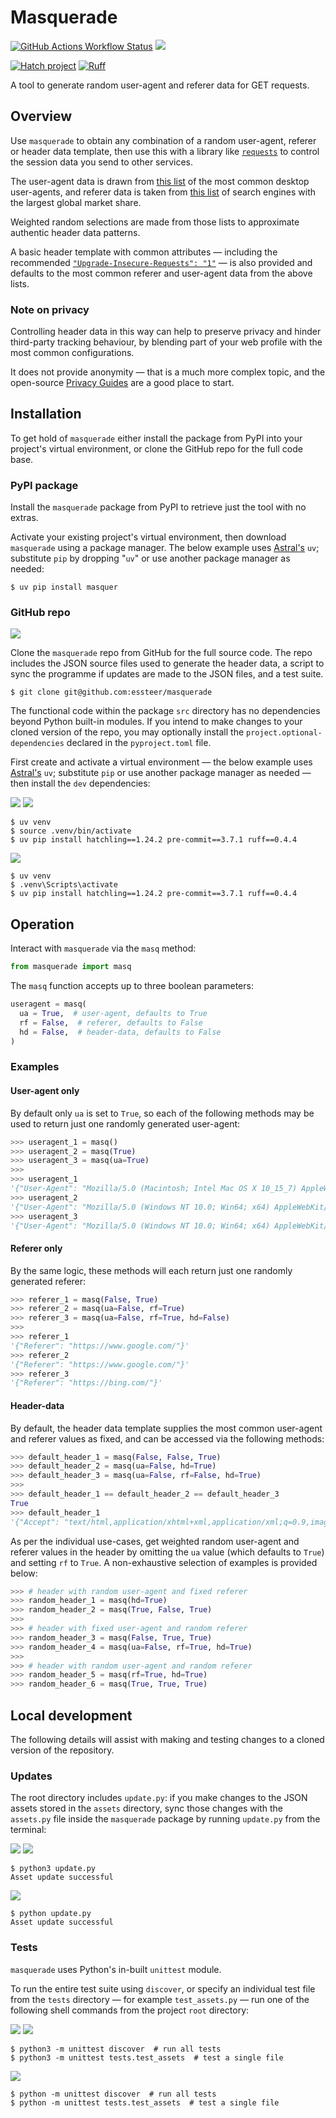 # Masquerade

[![GitHub Actions Workflow Status](https://github.com/essteer/masquerade/actions/workflows/test.yaml/badge.svg)](https://github.com/essteer/masquerade/actions/workflows/test.yaml)
![](https://img.shields.io/badge/Python-3.9_|_3.10_|_3.11_|_3.12-3776AB.svg?style=flat&logo=Python&logoColor=white)


[![Hatch project](https://img.shields.io/badge/%F0%9F%A5%9A-Hatch-4051b5.svg)](https://github.com/pypa/hatch)
[![Ruff](https://img.shields.io/endpoint?url=https://raw.githubusercontent.com/astral-sh/ruff/main/assets/badge/v2.json)](https://github.com/astral-sh/ruff)


A tool to generate random user-agent and referer data for GET requests.

## Overview

Use `masquerade` to obtain any combination of a random user-agent, referer or header data template, then use this with a library like [`requests`](https://github.com/psf/requests) to control the session data you send to other services.

The user-agent data is drawn from [this list](https://www.useragents.me/) of the most common desktop user-agents, and referer data is taken from [this list](https://gs.statcounter.com/search-engine-market-share/desktop/worldwide) of search engines with the largest global market share.

Weighted random selections are made from those lists to approximate authentic header data patterns.

A basic header template with common attributes — including the recommended [`"Upgrade-Insecure-Requests": "1"`](https://stackoverflow.com/questions/31950470/what-is-the-upgrade-insecure-requests-http-header/32003517#32003517) — is also provided and defaults to the most common referer and user-agent data from the above lists.

### Note on privacy

Controlling header data in this way can help to preserve privacy and hinder third-party tracking behaviour, by blending part of your web profile with the most common configurations. 

It does not provide anonymity — that is a much more complex topic, and the open-source [Privacy Guides](https://www.privacyguides.org/en/) are a good place to start.

## Installation

To get hold of `masquerade` either install the package from PyPI into your project's virtual environment, or clone the GitHub repo for the full code base.

### PyPI package

Install the `masquerade` package from PyPI to retrieve just the tool with no extras.

Activate your existing project's virtual environment, then download `masquerade` using a package manager. The below example uses [Astral's](https://astral.sh/blog/uv) `uv`; substitute `pip` by dropping "`uv`" or use another package manager as needed: 

```console
$ uv pip install masquer
```

### GitHub repo

[![](https://img.shields.io/badge/GitHub-masquerade-181717.svg?flat&logo=GitHub&logoColor=white)](https://github.com/essteer/masquerade)

Clone the `masquerade` repo from GitHub for the full source code. The repo includes the JSON source files used to generate the header data, a script to sync the programme if updates are made to the JSON files, and a test suite.

```console
$ git clone git@github.com:essteer/masquerade
```

The functional code within the package `src` directory has no dependencies beyond Python built-in modules. If you intend to make changes to your cloned version of the repo, you may optionally install the `project.optional-dependencies` declared in the `pyproject.toml` file.

First create and activate a virtual environment — the below example uses [Astral's](https://astral.sh/blog/uv) `uv`; substitute `pip` or use another package manager as needed — then install the `dev` dependencies:

![](https://img.shields.io/badge/Linux-FCC624.svg?style=flat&logo=Linux&logoColor=black)
![](https://img.shields.io/badge/macOS-000000.svg?style=flat&logo=Apple&logoColor=white)

```console
$ uv venv
$ source .venv/bin/activate
$ uv pip install hatchling==1.24.2 pre-commit==3.7.1 ruff==0.4.4
```

![](https://img.shields.io/badge/Windows-0078D4.svg?style=flat&logo=Windows&logoColor=white)

```console
$ uv venv
$ .venv\Scripts\activate
$ uv pip install hatchling==1.24.2 pre-commit==3.7.1 ruff==0.4.4
```

## Operation

Interact with `masquerade` via the `masq` method:

```python
from masquerade import masq
```

The `masq` function accepts up to three boolean parameters:

```python
useragent = masq(
  ua = True,  # user-agent, defaults to True
  rf = False,  # referer, defaults to False
  hd = False,  # header-data, defaults to False
)
```

### Examples

#### User-agent only

By default only `ua` is set to `True`, so each of the following methods may be used to return just one randomly generated user-agent:

```python
>>> useragent_1 = masq()
>>> useragent_2 = masq(True)
>>> useragent_3 = masq(ua=True)
>>>
>>> useragent_1
'{"User-Agent": "Mozilla/5.0 (Macintosh; Intel Mac OS X 10_15_7) AppleWebKit/537.36 (KHTML, like Gecko) Chrome/123.0.0.0 Safari/537.3"}'
>>> useragent_2
'{"User-Agent": "Mozilla/5.0 (Windows NT 10.0; Win64; x64) AppleWebKit/537.36 (KHTML, like Gecko) Chrome/122.0.0.0 Safari/537.36 Edg/122.0.0."}'
>>> useragent_3
'{"User-Agent": "Mozilla/5.0 (Windows NT 10.0; Win64; x64) AppleWebKit/537.36 (KHTML, like Gecko) Chrome/124.0.0.0 Safari/537.3"}'
```

#### Referer only

By the same logic, these methods will each return just one randomly generated referer:

```python
>>> referer_1 = masq(False, True)
>>> referer_2 = masq(ua=False, rf=True)
>>> referer_3 = masq(ua=False, rf=True, hd=False)
>>>
>>> referer_1
'{"Referer": "https://www.google.com/"}'
>>> referer_2
'{"Referer": "https://www.google.com/"}'
>>> referer_3
'{"Referer": "https://bing.com/"}'
```

#### Header-data

By default, the header data template supplies the most common user-agent and referer values as fixed, and can be accessed via the following methods:

```python
>>> default_header_1 = masq(False, False, True)
>>> default_header_2 = masq(ua=False, hd=True)
>>> default_header_3 = masq(ua=False, rf=False, hd=True)
>>>
>>> default_header_1 == default_header_2 == default_header_3
True
>>> default_header_1
'{"Accept": "text/html,application/xhtml+xml,application/xml;q=0.9,image/avif,image/webp,image/apng,*/*;q=0.8,application/signed-exchange;v=b3;q=0.7", "Accept-Encoding": "gzip, deflate, br", "Accept-Language": "en-US,en;q=0.5;", "Referer": "https://www.google.com/", "Sec-Fetch-Dest": "document", "Sec-Fetch-Mode": "navigate", "Sec-Fetch-Site": "none", "Sec-Fetch-User": "?1", "Upgrade-Insecure-Requests": "1", "User-Agent": "Mozilla/5.0 (Windows NT 10.0; Win64; x64) AppleWebKit/537.36 (KHTML, like Gecko) Chrome/124.0.0.0 Safari/537.3"}'
```

As per the individual use-cases, get weighted random user-agent and referer values in the header by omitting the `ua` value (which defaults to `True`) and setting `rf` to `True`. A non-exhaustive selection of examples is provided below:

```python
>>> # header with random user-agent and fixed referer
>>> random_header_1 = masq(hd=True)  
>>> random_header_2 = masq(True, False, True)
>>>
>>> # header with fixed user-agent and random referer
>>> random_header_3 = masq(False, True, True)
>>> random_header_4 = masq(ua=False, rf=True, hd=True)
>>>
>>> # header with random user-agent and random referer
>>> random_header_5 = masq(rf=True, hd=True)
>>> random_header_6 = masq(True, True, True)
```

## Local development

The following details will assist with making and testing changes to a cloned version of the repository.

### Updates

The root directory includes `update.py`: if you make changes to the JSON assets stored in the `assets` directory, sync those changes with the `assets.py` file inside the `masquerade` package by running `update.py` from the terminal:

![](https://img.shields.io/badge/Linux-FCC624.svg?style=flat&logo=Linux&logoColor=black)
![](https://img.shields.io/badge/macOS-000000.svg?style=flat&logo=Apple&logoColor=white)

```console
$ python3 update.py
Asset update successful
```

![](https://img.shields.io/badge/Windows-0078D4.svg?style=flat&logo=Windows&logoColor=white)

```console
$ python update.py
Asset update successful
```

### Tests

`masquerade` uses Python's in-built `unittest` module. 

To run the entire test suite using `discover`, or specify an individual test file from the `tests` directory — for example `test_assets.py` — run one of the following shell commands from the project `root` directory:

![](https://img.shields.io/badge/Linux-FCC624.svg?style=flat&logo=Linux&logoColor=black)
![](https://img.shields.io/badge/macOS-000000.svg?style=flat&logo=Apple&logoColor=white)

```console
$ python3 -m unittest discover  # run all tests
$ python3 -m unittest tests.test_assets  # test a single file
```

![](https://img.shields.io/badge/Windows-0078D4.svg?style=flat&logo=Windows&logoColor=white)

```console
$ python -m unittest discover  # run all tests
$ python -m unittest tests.test_assets  # test a single file
```
